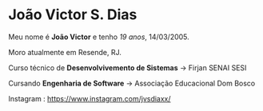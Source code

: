 # João Victor S. Dias 

Meu nome é **João Victor** e tenho *19 anos*, 14/03/2005.

Moro atualmente em Resende, RJ. 

Curso técnico de **Desenvolvivemento de Sistemas** -> Firjan SENAI SESI

Cursando **Engenharia de Software** -> Associação Educacional Dom Bosco 

Instagram : https://www.instagram.com/jvsdiaxx/
